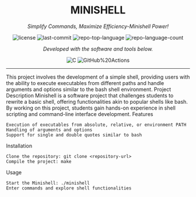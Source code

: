 <p align="center">
    <h1 align="center">MINISHELL</h1>
</p>
<p align="center">
    <em>Simplify Commands, Maximize Efficiency-Minishell Power!</em>
</p>
<p align="center">
	<img src="https://img.shields.io/github/license/mourdani/minishell?style=flat&color=0080ff" alt="license">
	<img src="https://img.shields.io/github/last-commit/mourdani/minishell?style=flat&logo=git&logoColor=white&color=0080ff" alt="last-commit">
	<img src="https://img.shields.io/github/languages/top/mourdani/minishell?style=flat&color=0080ff" alt="repo-top-language">
	<img src="https://img.shields.io/github/languages/count/mourdani/minishell?style=flat&color=0080ff" alt="repo-language-count">
<p>
<p align="center">
		<em>Developed with the software and tools below.</em>
</p>
<p align="center">
	<img src="https://img.shields.io/badge/C-A8B9CC.svg?style=flat&logo=C&logoColor=black" alt="C">
	<img src="https://img.shields.io/badge/GitHub%20Actions-2088FF.svg?style=flat&logo=GitHub-Actions&logoColor=white" alt="GitHub%20Actions">
</p>
<hr>

This project involves the development of a simple shell, providing users with the ability to execute executables from different paths and handle arguments and options similar to the bash shell environment.
Project Description
Minishell is a software project that challenges students to rewrite a basic shell, offering functionalities akin to popular shells like bash. By working on this project, students gain hands-on experience in shell scripting and command-line interface development.
Features

    Execution of executables from absolute, relative, or environment PATH
    Handling of arguments and options
    Support for single and double quotes similar to bash

Installation

    Clone the repository: git clone <repository-url>
    Compile the project: make

Usage

    Start the Minishell: ./minishell
    Enter commands and explore shell functionalities
